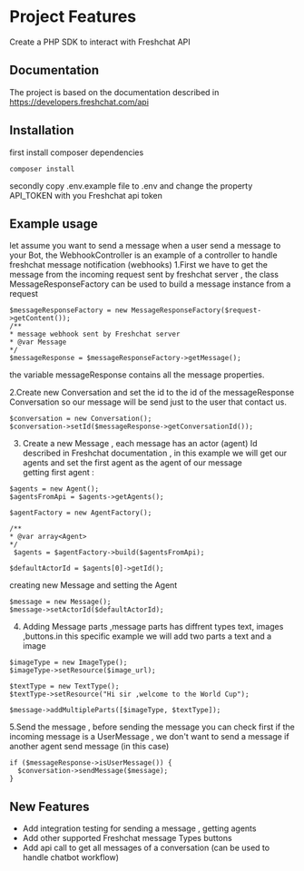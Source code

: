 
# Project Features
Create a PHP SDK to interact with Freshchat API 

## Documentation
The project is based on the documentation described in 
https://developers.freshchat.com/api

## Installation
first install composer dependencies 
```
composer install 
```
secondly copy .env.example file to .env and change the property API_TOKEN
with you Freshchat api token 






## Example usage
let assume you want to send a message  when a user send a message
to your Bot, the WebhookController is an example of a controller to handle 
freshchat message notification (webhooks)
1.First we have to get the message from the incoming request sent by freshchat server , the class
MessageResponseFactory can be used to build a message instance from a request
```
$messageResponseFactory = new MessageResponseFactory($request->getContent());
/**
* message webhook sent by Freshchat server
* @var Message
*/
$messageResponse = $messageResponseFactory->getMessage();
```
the variable messageResponse contains all the message properties.

2.Create new Conversation and set the id to the id of the messageResponse Conversation so
 our message will be send just to the user that contact us.

```
$conversation = new Conversation();
$conversation->setId($messageResponse->getConversationId());
```

3. Create a new Message , each message has an actor (agent) Id described in Freshchat documentation ,
in this example we will get our agents and set the first agent as the agent of our
message  
getting first agent :
```
$agents = new Agent();
$agentsFromApi = $agents->getAgents();

$agentFactory = new AgentFactory();

/**
* @var array<Agent>
*/
 $agents = $agentFactory->build($agentsFromApi);

$defaultActorId = $agents[0]->getId();
``` 
creating new Message and setting the Agent

```
$message = new Message();
$message->setActorId($defaultActorId);
```
4. Adding Message parts ,message parts has diffrent types text, images ,buttons.in
this specific example we will add two parts a text and a image 

```
$imageType = new ImageType();
$imageType->setResource($image_url);

$textType = new TextType();
$textType->setResource("Hi sir ,welcome to the World Cup");

$message->addMultipleParts([$imageType, $textType]);
```
5.Send the message , before sending the message you can check first if the incoming
message is a UserMessage , we don't want to send a message if another agent send message (in this case)

```
if ($messageResponse->isUserMessage()) {
  $conversation->sendMessage($message);
}
```

## New Features
- Add integration testing for sending a message , getting agents  
- Add other supported Freshchat message Types buttons
- Add api call to get all messages of a conversation (can be used to handle chatbot workflow)


